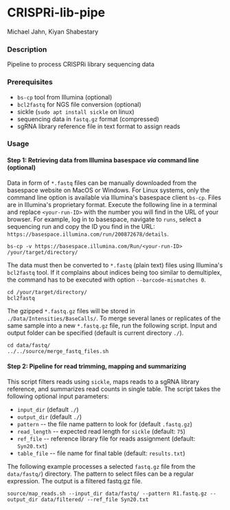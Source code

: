 CRISPRi-lib-pipe
================================
Michael Jahn, Kiyan Shabestary

### Description

Pipeline to process CRISPRi library sequencing data

### Prerequisites

- `bs-cp` tool from Illumina (optional)
- `bcl2fastq` for NGS file conversion (optional)
- sickle (`sudo apt install sickle` on linux)
- sequencing data in `fastq.gz` format (compressed)
- sgRNA library reference file in text format to assign reads


### Usage

#### Step 1: Retrieving data from Illumina basespace *via* command line (optional)

Data in form of `*.fastq` files can be manually downloaded from the basespace website on MacOS or Windows.
For Linux systems, only the command line option is available via Illumina's basespace client `bs-cp`. Files are in Illumina's proprietary format. Execute the following line in a terminal and replace `<your-run-ID>` with the number you will find in the URL of your browser. For example, log in to basespace, navigate to `runs`, select a sequencing run and copy the ID you find in the URL: `https://basespace.illumina.com/run/200872678/details`.

```
bs-cp -v https://basespace.illumina.com/Run/<your-run-ID> /your/target/directory/
```

The data must then be converted to `*.fastq` (plain text) files using Illumina's `bcl2fastq` tool. If it complains about indices being too similar to demultiplex, the command has to be executed with option `--barcode-mismatches 0`.

```
cd /your/target/directory/
bcl2fastq
```

The gzipped `*.fastq.gz` files will be stored in `./Data/Intensities/BaseCalls/`. To merge several lanes or replicates of the same sample into a new `*.fastq.gz` file, run the following script. Input and output folder can be specified (default is current directory `./`).

```
cd data/fastq/
../../source/merge_fastq_files.sh
```

#### Step 2: Pipeline for read trimming, mapping and summarizing

This script filters reads using `sickle`, maps reads to a sgRNA library reference, and summarizes read counts in single table. The script takes the following optional input parameters:

- `input_dir` (default `./`)
- `output_dir` (default `./`)
- `pattern` -- the file name pattern to look for (default `.fastq.gz`)
- `read_length` -- expected read length for `sickle` (default: `75`)
- `ref_file` -- reference library file for reads assignment (default: `Syn20.txt`)
- `table_file` -- file name for final table (default: `results.txt`)

The following example processes a selected `fastq.gz` file from the `data/fastq/`) directory. The pattern to select files can be a regular expression. The output is a filtered fastq.gz file.

```
source/map_reads.sh --input_dir data/fastq/ --pattern R1.fastq.gz --output_dir data/filtered/ --ref_file Syn20.txt
```
